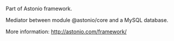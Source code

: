 Part of Astonio framework.

Mediator between module @astonio/core and a MySQL database.

More information: http://astonio.com/framework/